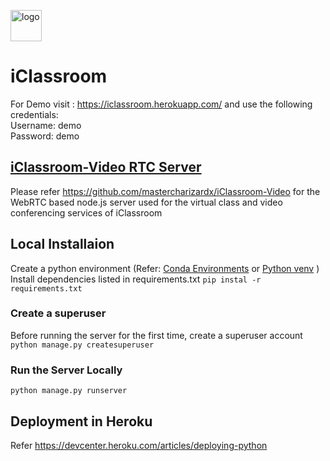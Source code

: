 <img src="https://github.com/mastercharizardx/iClassroomServer/blob/master/app/static/favicon.svg" alt="logo" height="50"></img>
# iClassroom 
For Demo visit : https://iclassroom.herokuapp.com/ and use the following credentials:  
Username: demo  
Password: demo  


## [iClassroom-Video RTC Server](https://github.com/mastercharizardx/iClassroom-Video)
Please refer https://github.com/mastercharizardx/iClassroom-Video for the WebRTC based node.js server used for the virtual class and video conferencing services of iClassroom


## Local Installaion

Create a python environment (Refer: [Conda Environments](https://docs.conda.io/projects/conda/en/latest/user-guide/tasks/manage-environments.html) or [Python venv](https://docs.python.org/3/tutorial/venv.html) )
Install dependencies listed in requirements.txt 
` pip instal -r requirements.txt `

### Create a superuser
Before running the server for the first time, create a superuser account 
` python manage.py createsuperuser `  

### Run the Server Locally
` python manage.py runserver `  

## Deployment in Heroku  
 Refer https://devcenter.heroku.com/articles/deploying-python
 